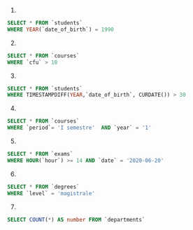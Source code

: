 1.
```SQL
SELECT * FROM `students`
WHERE YEAR(`date_of_birth`) = 1990
```

2.
```SQL
SELECT * FROM `courses`
WHERE `cfu` > 10
```

3.
```SQL
SELECT * FROM `students`
WHERE TIMESTAMPDIFF(YEAR,`date_of_birth`, CURDATE()) > 30
```
4.
```SQL
SELECT * FROM `courses`
WHERE `period`= 'I semestre'  AND `year` = '1'
```

5.
```SQL
SELECT * FROM `exams`
WHERE HOUR(`hour`) >= 14 AND `date` = '2020-06-20'
```

6.
```SQL
SELECT * FROM `degrees`
WHERE `level` = 'magistrale'
```

7.
```SQL
SELECT COUNT(*) AS number FROM `departments` 
```

